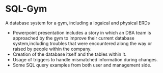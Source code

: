 # SQL-Gym

A database system for a gym, including a logaical and physical ERDs

* Powerpoint presentation includes a story in which an DBA team is approached by the gym to improve their current database system,including troubles that were encountered along the way or raised by people within the company.
* Creation of the database itself and the tables within it.
* Usage of triggers to handle mismatched information during changes.
* Some SQL query examples from both user and management side.
